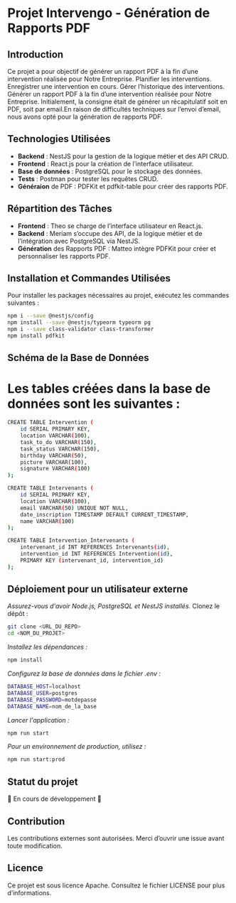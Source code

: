 
# Projet Intervengo - Génération de Rapports PDF

## Introduction

Ce projet a pour objectif de générer un rapport PDF à la fin d’une intervention réalisée pour Notre Entreprise.
Planifier les interventions.
Enregistrer une intervention en cours.
Gérer l’historique des interventions.
Générer un rapport PDF à la fin d’une intervention réalisée pour Notre Entreprise.
Initialement, la consigne était de générer un récapitulatif soit en PDF, soit par email.En raison de difficultés techniques sur l’envoi d’email, nous avons opté pour la génération de rapports PDF.

## Technologies Utilisées

- **Backend** : NestJS pour la gestion de la logique métier et des API CRUD.
- **Frontend** : React.js pour la création de l’interface utilisateur.
- **Base de données** : PostgreSQL pour le stockage des données.
- **Tests** : Postman pour tester les requêtes CRUD.
- **Généraion** de PDF : PDFKit et pdfkit-table pour créer des rapports PDF.

## Répartition des Tâches

- **Frontend** : Theo se charge de l’interface utilisateur en React.js.
- **Backend** : Meriam s’occupe des API, de la logique métier et de l’intégration avec PostgreSQL via NestJS.
- **Génération** des Rapports PDF : Matteo intègre PDFKit pour créer et personnaliser les rapports PDF.

## Installation et Commandes Utilisées

Pour installer les packages nécessaires au projet, exécutez les commandes suivantes :

```bash
npm i --save @nestjs/config
npm install --save @nestjs/typeorm typeorm pg
npm i --save class-validator class-transformer
npm install pdfkit
```
## Schéma de la Base de Données

# Les tables créées dans la base de données sont les suivantes :

```bash
CREATE TABLE Intervention (
    id SERIAL PRIMARY KEY,
    location VARCHAR(100),
    task_to_do VARCHAR(150),
    task_status VARCHAR(150),
    birthday VARCHAR(50),
    picture VARCHAR(100),
    signature VARCHAR(100)
);

CREATE TABLE Intervenants (
    id SERIAL PRIMARY KEY,
    location VARCHAR(100),
    email VARCHAR(50) UNIQUE NOT NULL,
    date_inscription TIMESTAMP DEFAULT CURRENT_TIMESTAMP,
    name VARCHAR(100)
);

CREATE TABLE Intervention_Intervenants (
    intervenant_id INT REFERENCES Intervenants(id),
    intervention_id INT REFERENCES Intervention(id),
    PRIMARY KEY (intervenant_id, intervention_id)
);

```

## Déploiement pour un utilisateur externe

*Assurez-vous d'avoir Node.js, PostgreSQL et NestJS installés.*
Clonez le dépôt :

```bash
git clone <URL_DU_REPO>
cd <NOM_DU_PROJET>
```

*Installez les dépendances :*
```bash
npm install
```

*Configurez la base de données dans le fichier .env :*
```bash
DATABASE_HOST=localhost
DATABASE_USER=postgres
DATABASE_PASSWORD=motdepasse
DATABASE_NAME=nom_de_la_base
```

*Lancer l'application :*
```bash
npm run start
```

*Pour un environnement de production, utilisez :*
```bash
npm run start:prod
```

## Statut du projet
🚧 En cours de développement 🚧

## Contribution
Les contributions externes sont autorisées. Merci d’ouvrir une issue avant toute modification.

## Licence
Ce projet est sous licence Apache. Consultez le fichier LICENSE pour plus d’informations.
